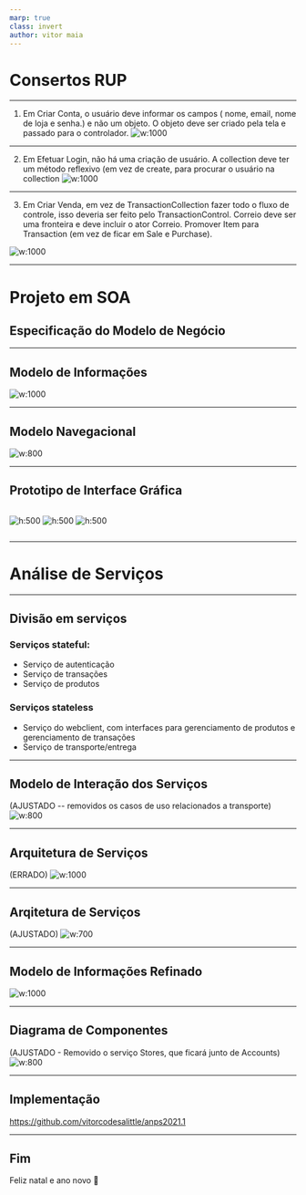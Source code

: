```yaml
---
marp: true
class: invert
author: vitor maia
---
```


# Consertos RUP

---

1. Em Criar Conta, o usuário deve informar os campos ( nome, email, nome de loja e senha.) e não um objeto. O objeto deve ser criado pela tela e passado para o controlador. 
![w:1000](./docs/consertos/1.png)

---

2. Em Efetuar Login, não há uma criação de usuário. A collection deve ter um método reflexivo (em vez de create, para procurar o usuário na collection
![w:1000](./docs/consertos/2.png)

---

3. Em Criar Venda, em vez de TransactionCollection fazer todo o fluxo de controle, isso deveria ser feito pelo TransactionControl. Correio deve ser uma fronteira e deve incluir o ator Correio.  Promover Item para Transaction (em vez de ficar em Sale e Purchase).

![w:1000](./docs/consertos/3.png)

---

# Projeto em SOA

## Especificação do Modelo de Negócio

---

## Modelo de Informações

![w:1000](./docs/biz-info.png)

---

## Modelo Navegacional

![w:800](./docs/nav.png)

---

## Prototipo de Interface Gráfica

<div style="display: flex; flex-direction: row; justify-content: space-between;">

![h:500](./docs/wireframes/1.jpg) ![h:500](./docs/wireframes/3.jpg) ![h:500](./docs/wireframes/2.jpg)

</div>

---

# Análise de Serviços

---

## Divisão em serviços

### Serviços stateful:
- Serviço de autenticação
- Serviço de transações
- Serviço de produtos
### Serviços stateless
- Serviço do webclient, com interfaces para gerenciamento de produtos e gerenciamento de transações
- Serviço de transporte/entrega

---

## Modelo de Interação dos Serviços
(AJUSTADO -- removidos os casos de uso relacionados a transporte)
![w:800](./docs/services-by-use-cases.png)


---

## Arquitetura de Serviços
(ERRADO)
![w:1000](./docs/arq-servicos.png)

---

## Arqitetura de Serviços
(AJUSTADO)
![w:700](./docs/arq-servicos2.png)

---

## Modelo de Informações Refinado
![w:1000](./docs/biz-info-refinado.png)

---

## Diagrama de Componentes

(AJUSTADO - Removido o serviço Stores, que ficará junto de Accounts)
![w:800](./docs/component-diagram.png)

---

## Implementação

<https://github.com/vitorcodesalittle/anps2021.1>

---

## Fim

Feliz natal e ano novo 💫
